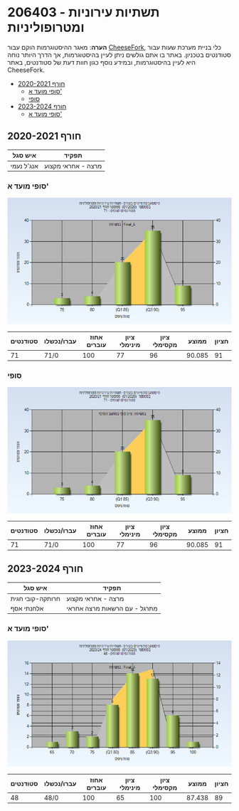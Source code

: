 # 206403 - תשתיות עירוניות ומטרופוליניות

**הערה**: מאגר ההיסטוגרמות הוקם עבור [CheeseFork](https://cheesefork.cf/), כלי בניית מערכת שעות עבור סטודנטים בטכניון. באתר בו אתם גולשים ניתן לעיין בהיסטוגרמות, אך הדרך היותר נוחה היא לעיין בהיסטוגרמות, ובמידע נוסף כגון חוות דעת של סטודנטים, באתר CheeseFork.

* [חורף 2020-2021](#202001)
  * [סופי מועד א'](#202001-Final_A)
  * [סופי](#202001-Finals)
* [חורף 2023-2024](#202301)
  * [סופי מועד א'](#202301-Final_A)

<h2 id="202001">חורף 2020-2021</h2>

| איש סגל | תפקיד |
| ---- | ---- |
| אנג'ל נעמי | מרצה - אחראי מקצוע |

<h3 id="202001-Final_A">סופי מועד א'</h3>

![202001 Final_A](202001/Final_A.png)

| סטודנטים | עברו/נכשלו | אחוז עוברים | ציון מינימלי | ציון מקסימלי | ממוצע | חציון |
| ---- | ---- | ---- | ---- | ---- | ---- | ---- |
| 71 | 71/0 | 100 | 77 | 96 | 90.085 | 91 |

<h3 id="202001-Finals">סופי</h3>

![202001 Finals](202001/Finals.png)

| סטודנטים | עברו/נכשלו | אחוז עוברים | ציון מינימלי | ציון מקסימלי | ממוצע | חציון |
| ---- | ---- | ---- | ---- | ---- | ---- | ---- |
| 71 | 71/0 | 100 | 77 | 96 | 90.085 | 91 |

<h2 id="202301">חורף 2023-2024</h2>

| איש סגל | תפקיד |
| ---- | ---- |
| חרותקה-קובי חגית | מרצה - אחראי מקצוע |
| אלחנתי אסף | מתרגל - עם הרשאות מרצה אחראי |

<h3 id="202301-Final_A">סופי מועד א'</h3>

![202301 Final_A](202301/Final_A.png)

| סטודנטים | עברו/נכשלו | אחוז עוברים | ציון מינימלי | ציון מקסימלי | ממוצע | חציון |
| ---- | ---- | ---- | ---- | ---- | ---- | ---- |
| 48 | 48/0 | 100 | 65 | 100 | 87.438 | 89 |

